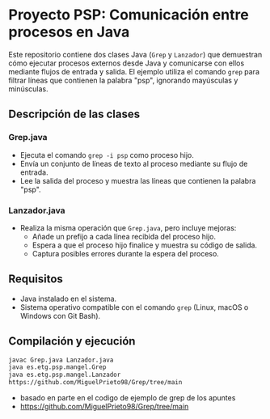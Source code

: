 # Proyecto PSP: Comunicación entre procesos en Java

Este repositorio contiene dos clases Java (`Grep` y `Lanzador`) que demuestran cómo ejecutar procesos externos desde Java y comunicarse con ellos mediante flujos de entrada y salida. El ejemplo utiliza el comando `grep` para filtrar líneas que contienen la palabra "psp", ignorando mayúsculas y minúsculas.

## Descripción de las clases

### Grep.java

- Ejecuta el comando `grep -i psp` como proceso hijo.
- Envía un conjunto de líneas de texto al proceso mediante su flujo de entrada.
- Lee la salida del proceso y muestra las líneas que contienen la palabra "psp".

### Lanzador.java

- Realiza la misma operación que `Grep.java`, pero incluye mejoras:
  - Añade un prefijo a cada línea recibida del proceso hijo.
  - Espera a que el proceso hijo finalice y muestra su código de salida.
  - Captura posibles errores durante la espera del proceso.

## Requisitos

- Java instalado en el sistema.
- Sistema operativo compatible con el comando `grep` (Linux, macOS o Windows con Git Bash).

## Compilación y ejecución

```bash
javac Grep.java Lanzador.java
java es.etg.psp.mangel.Grep
java es.etg.psp.mangel.Lanzador
https://github.com/MiguelPrieto98/Grep/tree/main
```

- basado en parte en el codigo de ejemplo de grep de los apuntes
- https://github.com/MiguelPrieto98/Grep/tree/main
